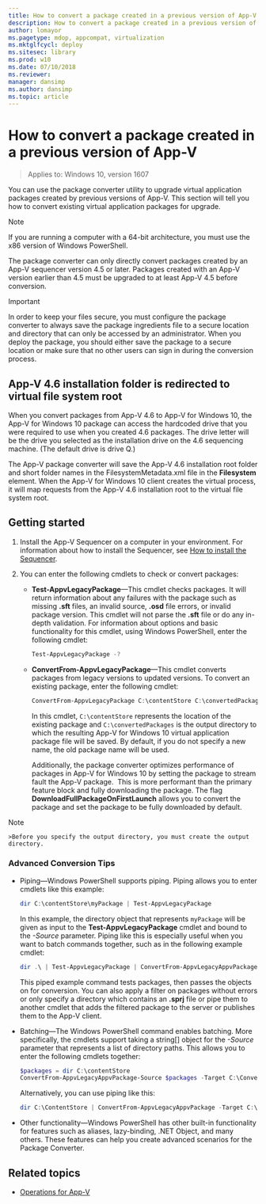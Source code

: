 ```yaml
---
title: How to convert a package created in a previous version of App-V (Windows 10)
description: How to convert a package created in a previous version of App-V.
author: lomayor
ms.pagetype: mdop, appcompat, virtualization
ms.mktglfcycl: deploy
ms.sitesec: library
ms.prod: w10
ms.date: 07/10/2018
ms.reviewer: 
manager: dansimp
ms.author: dansimp
ms.topic: article
---
```

# How to convert a package created in a previous version of App-V

>Applies to: Windows 10, version 1607

You can use the package converter utility to upgrade virtual application packages created by previous versions of App-V. This section will tell you how to convert existing virtual application packages for upgrade.

>[!NOTE]
>If you are running a computer with a 64-bit architecture, you must use the x86 version of Windows PowerShell.

The package converter can only directly convert packages created by an App-V sequencer version 4.5 or later. Packages created with an App-V version earlier than 4.5 must be upgraded to at least App-V 4.5 before conversion.

>[!IMPORTANT]
>In order to keep your files secure, you must configure the package converter to always save the package ingredients file to a secure location and directory that can only be accessed by an administrator. When you deploy the package, you should either save the package to a secure location or make sure that no other users can sign in during the conversion process.

## App-V 4.6 installation folder is redirected to virtual file system root

When you convert packages from App-V 4.6 to App-V for Windows 10, the App-V for Windows 10 package can access the hardcoded drive that you were required to use when you created 4.6 packages. The drive letter will be the drive you selected as the installation drive on the 4.6 sequencing machine. (The default drive is drive Q.)

The App-V package converter will save the App-V 4.6 installation root folder and short folder names in the FilesystemMetadata.xml file in the **Filesystem** element. When the App-V for Windows 10 client creates the virtual process, it will map requests from the App-V 4.6 installation root to the virtual file system root.

## Getting started

1. Install the App-V Sequencer on a computer in your environment. For information about how to install the Sequencer, see [How to install the Sequencer](appv-install-the-sequencer.md).

2. You can enter the following cmdlets to check or convert packages:

   - **Test-AppvLegacyPackage**—This cmdlet checks packages. It will return information about any failures with the package such as missing **.sft** files, an invalid source, **.osd** file errors, or invalid package version. This cmdlet will not parse the **.sft** file or do any in-depth validation. For information about options and basic functionality for this cmdlet, using Windows PowerShell, enter the following cmdlet:

        ```PowerShell
        Test-AppvLegacyPackage -?
        ```

   - **ConvertFrom-AppvLegacyPackage**—This cmdlet converts packages from legacy versions to updated versions. To convert an existing package, enter the following cmdlet:

        ```PowerShell
        ConvertFrom-AppvLegacyPackage C:\contentStore C:\convertedPackages
        ```

     In this cmdlet, `C:\contentStore` represents the location of the existing package and `C:\convertedPackages` is the output directory to which the resulting App-V for Windows 10 virtual application package file will be saved. By default, if you do not specify a new name, the old package name will be used.

     Additionally, the package converter optimizes performance of packages in App-V for Windows 10 by setting the package to stream fault the App-V package.  This is more performant than the primary feature block and fully downloading the package. The flag **DownloadFullPackageOnFirstLaunch** allows you to convert the package and set the package to be fully downloaded by default.

> [!NOTE]
    >Before you specify the output directory, you must create the output directory.

### Advanced Conversion Tips

- Piping—Windows PowerShell supports piping. Piping allows you to enter cmdlets like this example:

    ```PowerShell
    dir C:\contentStore\myPackage | Test-AppvLegacyPackage
    ```

    In this example, the directory object that represents `myPackage` will be given as input to the **Test-AppvLegacyPackage** cmdlet and bound to the *-Source* parameter. Piping like this is especially useful when you want to batch commands together, such as in the following example cmdlet:
     
    ```PowerShell
    dir .\ | Test-AppvLegacyPackage | ConvertFrom-AppvLegacyAppvPackage -Target .\ConvertedPackages
    ```
      
    This piped example command tests packages, then passes the objects on for conversion. You can also apply a filter on packages without errors or only specify a directory which contains an **.sprj** file or pipe them to another cmdlet that adds the filtered package to the server or publishes them to the App-V client.

- Batching—The Windows PowerShell command enables batching. More specifically, the cmdlets support taking a string\[\] object for the *-Source* parameter that represents a list of directory paths. This allows you to enter the following cmdlets together:

    ```PowerShell
    $packages = dir C:\contentStore
    ConvertFrom-AppvLegacyAppvPackage-Source $packages -Target C:\ConvertedPackages
    ```

    Alternatively, you can use piping like this:

    ```PowerShell
    dir C:\ContentStore | ConvertFrom-AppvLegacyAppvPackage -Target C:\ConvertedPackages
    ```

- Other functionality—Windows PowerShell has other built-in functionality for features such as aliases, lazy-binding, .NET Object, and many others. These features can help you create advanced scenarios for the Package Converter.





## Related topics

- [Operations for App-V](appv-operations.md)
